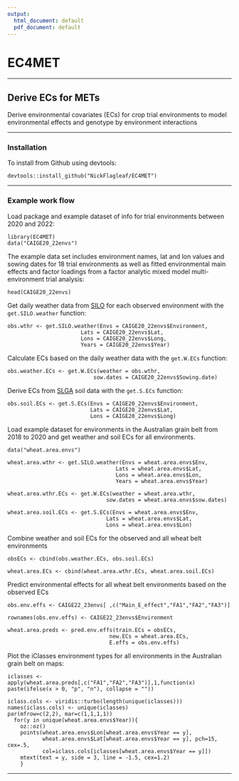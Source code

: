 ```yaml
---
output:
  html_document: default
  pdf_document: default
---
```

# EC4MET

***

## Derive ECs for METs 
Derive environmental covariates (ECs) for crop trial environments to model environmental effects and genotype by environment interactions

***

### Installation
To install from Github using devtools:

```
devtools::install_github("NickFlagleaf/EC4MET")
```

***

### Example work flow
Load package and example dataset of info for trial environments between 2020 and 2022:
  ```
library(EC4MET)
data("CAIGE20_22envs")
```

The example data set includes environment names, lat and lon values and sowing dates for 18 trial environments as well as fitted environmental main effects and 
factor loadings from a factor analytic mixed model multi-environment trial analysis:

```
head(CAIGE20_22envs)
```

Get daily weather data from [SILO](https://www.longpaddock.qld.gov.au/silo/) for each observed environment with the `get.SILO.weather` function:
```
obs.wthr <- get.SILO.weather(Envs = CAIGE20_22envs$Environment,
                       Lats = CAIGE20_22envs$Lat,
                       Lons = CAIGE20_22envs$Long,
                       Years = CAIGE20_22envs$Year)
```

Calculate ECs based on the daily weather data with the `get.W.ECs` function:
```
obs.weather.ECs <- get.W.ECs(weather = obs.wthr,
                           sow.dates = CAIGE20_22envs$Sowing.date)
```

Derive ECs from [SLGA](https://www.clw.csiro.au/aclep/soilandlandscapegrid/GetData-R_package.html) soil data with the `get.S.ECs` function:
```
obs.soil.ECs <- get.S.ECs(Envs = CAIGE20_22envs$Environment,
                          Lats = CAIGE20_22envs$Lat,
                          Lons = CAIGE20_22envs$Long)
```

Load example dataset for environments in the Australian grain belt from 2018 to 2020 and get weather and soil ECs for all environments.
```
data("wheat.area.envs")

wheat.area.wthr <- get.SILO.weather(Envs = wheat.area.envs$Env,
                                  Lats = wheat.area.envs$Lat,
                                  Lons = wheat.area.envs$Lon,
                                  Years = wheat.area.envs$Year)
                                  
wheat.area.wthr.ECs <- get.W.ECs(weather = wheat.area.wthr,
                               sow.dates = wheat.area.envs$sow.dates)

wheat.area.soil.ECs <- get.S.ECs(Envs = wheat.area.envs$Env,
                               Lats = wheat.area.envs$Lat,
                               Lons = wheat.area.envs$Lon)

```

Combine weather and soil ECs for the observed and all wheat belt environments 
```
obsECs <- cbind(obs.weather.ECs, obs.soil.ECs)

wheat.area.ECs <- cbind(wheat.area.wthr.ECs, wheat.area.soil.ECs)
```


Predict environmental effects for all wheat belt environments based on the observed ECs
```
obs.env.effs <- CAIGE22_23envs[ ,c("Main_E_effect","FA1","FA2","FA3")]

rownames(obs.env.effs) <- CAIGE22_23envs$Environment

wheat.area.preds <- pred.env.effs(train.ECs = obsECs,
                                new.ECs = wheat.area.ECs,
                                E.effs = obs.env.effs)
```
                                
Plot the iClasses environment types for all environments in the Australian grain belt on maps:
```
iclasses <- apply(wheat.area.preds[,c("FA1","FA2","FA3")],1,function(x) paste(ifelse(x > 0, "p", "n"), collapse = ""))

iclass.cols <- viridis::turbo(length(unique(iclasses)))
names(iclass.cols) <- unique(iclasses)
par(mfrow=c(2,2), mar=c(1,1,1,1))
  for(y in unique(wheat.area.envs$Year)){
    oz::oz()
    points(wheat.area.envs$Lon[wheat.area.envs$Year == y],
           wheat.area.envs$Lat[wheat.area.envs$Year == y], pch=15, cex=.5,
           col=iclass.cols[iclasses[wheat.area.envs$Year == y]])
    mtext(text = y, side = 3, line = -1.5, cex=1.2)
    }
```

***